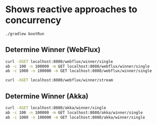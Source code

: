 # Shows reactive approaches to concurrency

```bash
./gradlew bootRun
```

## Determine Winner (WebFlux)

```bash
curl -XGET localhost:8080/webflux/winner/single
ab -c 100 -n 100000 -m GET localhost:8080/webflux/winner/single
ab -c 1000 -n 100000 -m GET localhost:8080/webflux/winner/single

curl -XGET localhost:8080/webflux/winner/stream
```

## Determine Winner (Akka)

```bash
curl -XGET localhost:8080/akka/winner/single
ab -c 100 -n 100000 -m GET localhost:8080/akka/winner/single
ab -c 1000 -n 100000 -m GET localhost:8080/akka/winner/single
```